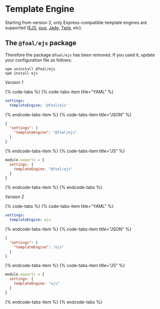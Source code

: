 # Template Engine

Starting from version 2, only Express-compatible template engines are supported ([EJS](https://www.npmjs.com/package/ejs), [pug](https://www.npmjs.com/package/pug), [Jade](https://www.npmjs.com/package/jade), [Twig](https://www.npmjs.com/package/twig), etc).

## The `@foal/ejs` package

Therefore the package `@foal/ejs` has been removed. If you used it, update your configuration file as follows:

```
npm uninstall @foal/ejs
npm install ejs
```

*Version 1*

{% code-tabs %}
{% code-tabs-item title="YAML" %}
```yaml
settings:
  templateEngine: '@foal/ejs'
```
{% endcode-tabs-item %}
{% code-tabs-item title="JSON" %}
```json
{
  "settings": {
    "templateEngine": "@foal/ejs"
  }
}
```
{% endcode-tabs-item %}
{% code-tabs-item title="JS" %}
```javascript
module.exports = {
  settings: {
    templateEngine: "@foal/ejs"
  }
}
```
{% endcode-tabs-item %}
{% endcode-tabs %}

*Version 2*

{% code-tabs %}
{% code-tabs-item title="YAML" %}
```yaml
settings:
  templateEngine: ejs
```
{% endcode-tabs-item %}
{% code-tabs-item title="JSON" %}
```json
{
  "settings": {
    "templateEngine": "ejs"
  }
}
```
{% endcode-tabs-item %}
{% code-tabs-item title="JS" %}
```javascript
module.exports = {
  settings: {
    templateEngine: "ejs"
  }
}
```
{% endcode-tabs-item %}
{% endcode-tabs %}